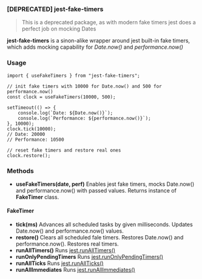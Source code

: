 ### [DEPRECATED] jest-fake-timers

> This is a deprecated package, as with modern fake timers jest does a perfect job on mocking Dates

**jest-fake-timers** is a sinon-alike wrapper around jest built-in fake timers, which adds mocking capability for *Date.now()* and *performance.now()*
### Usage
```
import { useFakeTimers } from "jest-fake-timers";

// init fake timers with 10000 for Date.now() and 500 for performance.now()
const clock = useFakeTimers(10000, 500);

setTimeout(() => {
    console.log(`Date: ${Date.now()}`);
    console.log(`Performance: ${performance.now()}`);
}, 10000);
clock.tick(10000);
// Date: 20000
// Performance: 10500

// reset fake timers and restore real ones
clock.restore();
```
### Methods
* **useFakeTimers(date, perf)** Enables jest fake timers, mocks Date.now() and performance.now() with passed values. Returns instance of **FakeTimer** class.

#### FakeTimer
* **tick(ms)** Advances all scheduled tasks by given milliseconds. Updates Date.now() and performance.now() values.
* **restore()** Clears all scheduled fale timers. Restores Date.now() and performance.now(). Restores real timers.
* **runAllTimers()** Runs [jest.runAllTimers()](https://jestjs.io/docs/en/jest-object#jestrunalltimers)
* **runOnlyPendingTimers** Runs [jest.runOnlyPendingTimers()](https://jestjs.io/docs/en/jest-object#jestrunonlypendingtimers)
* **runAllTicks** Runs [jest.runAllTicks()](https://jestjs.io/docs/en/jest-object#jestrunallticks)
* **runAllImmediates** Runs [jest.runAllImmediates()](https://jestjs.io/docs/en/jest-object#jestrunallimmediates)
